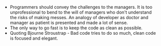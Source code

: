 * Programmers should convey the challenges to the managers. It is too unprofessional to bend to the will of managers who don't understand the risks of making messes. An analogy of developer as doctor and manager as patient is presented and made a lot of sense. 
* The only way to go fast is to keep the code as clean as possible.
* Quoting Bjourne Stroustrap - Bad code tries to do so much, clean code is focused and elegant.